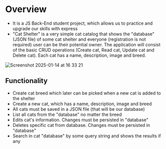 # Overview

- It is a JS Back-End student project, which allows us to practice and upgrade our skills with express
- "Cat Shelter" is a very simple cat catalog that shows the "database" (JSON file) of some cat shelter and everyone (registration is not required) user can be their potential owner. The application will consist of the basic CRUD operations (Create cat, Read cat, Update cat and Delete cat). Each cat has a name, description, image and breed.


![Screenshot 2025-01-14 at 16 33 21](https://github.com/user-attachments/assets/d443be91-c39e-47f6-8d99-4c48178c8198)

## Functionality
-   Create cat breed which later can be picked when a new cat is added to the shelter
-   Create a new cat, which has a name, description, image and breed
-   All cats must be saved in a JSON file (that will be our database)
-   List all cats from the "database" no matter the breed
-   Edits cat's information. Changes must be persisted in "database"
-   Deletes specific cat from database. Changes must be persisted in "database"
-   Search in cat "database" by some query string and shows the results if any
